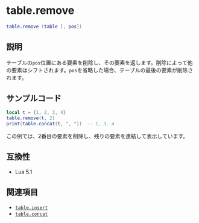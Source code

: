 # table.remove

```lua
table.remove (table [, pos])
```

## 説明

テーブルの`pos`位置にある要素を削除し、その要素を返します。削除によって他の要素はシフトされます。`pos`を省略した場合、テーブルの最後の要素が削除されます。

## サンプルコード

```lua
local t = {1, 2, 3, 4}
table.remove(t, 2)
print(table.concat(t, ", "))  -- 1, 3, 4
```

この例では、2番目の要素を削除し、残りの要素を連結して表示しています。

## 互換性

- Lua 5.1

## 関連項目

- [`table.insert`](insert.md)
- [`table.concat`](concat.md)